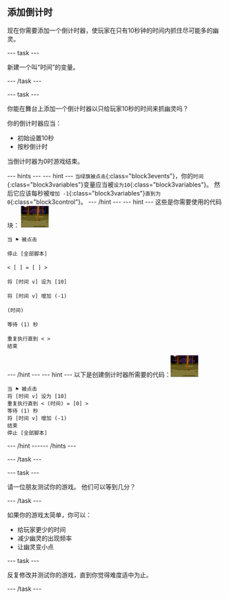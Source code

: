 ## 添加倒计时

现在你需要添加一个倒计时器，使玩家在只有10秒钟的时间内抓住尽可能多的幽灵。

--- task ---

新建一个叫“时间”的变量。

--- /task ---

--- task ---

你能在舞台上添加一个倒计时器以只给玩家10秒的时间来抓幽灵吗？

你的倒计时器应当：

+ 初始设置10秒
+ 按秒倒计时

当倒计时器为0时游戏结束。

--- hints ---
 --- hint --- `当绿旗被点击`{:class="block3events"}，你的`时间`{:class="block3variables"}变量应当被`设为10`{:class="block3variables"}。 然后它应该每秒被`增加 -1`{:class="block3variables"}`直到为0`{:class="block3control"}。
--- /hint ---
 --- hint --- 这些是你需要使用的代码块： ![幽灵角色](images/ghost-backdrop.png)

```blocks3
当 ⚑ 被点击

停止 [全部脚本]

< [ ] = [ ] >

将 [时间 v] 设为 [10]

将 [时间 v] 增加 (-1)

(时间)

等待 (1) 秒

重复执行直到 < >
结束
```

--- /hint --- --- hint --- 以下是创建倒计时器所需要的代码：![背景图标](images/ghost-backdrop.png)

```blocks3
当 ⚑ 被点击
将 [时间 v] 设为 [10]
重复执行直到 < (时间) = [0] >
等待 (1) 秒
将 [时间 v] 增加 (-1)
结束
停止 [全部脚本]
```

--- /hint ------ /hints ---

--- /task ---

--- task ---

请一位朋友测试你的游戏。 他们可以等到几分？

--- /task ---

如果你的游戏太简单，你可以：

+ 给玩家更少的时间
+ 减少幽灵的出现频率
+ 让幽灵变小点

--- task ---

反复修改并测试你的游戏，直到你觉得难度适中为止。

--- /task ---